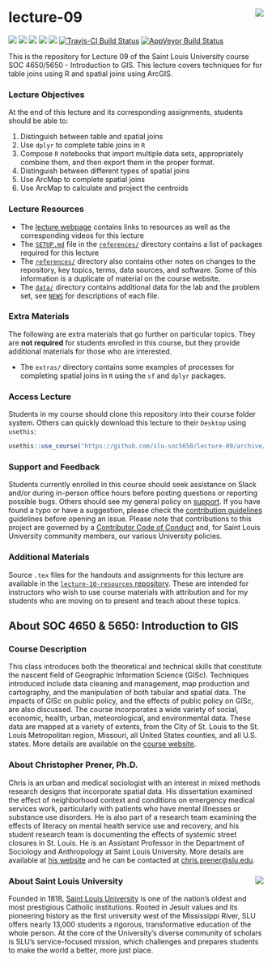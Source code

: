 lecture-09 <img src="https://slu-soc5650.github.io/images/logo.png" align="right" />
===========================================================
[![](https://img.shields.io/badge/semester-spring%202018-orange.svg)](https://github.com/slu-soc5650/lecture-09)
[![](https://img.shields.io/badge/release-draft-red.svg)](https://github.com/slu-soc5650/lecture-09)
[![](https://img.shields.io/github/release/slu-soc5650/lecture-09.svg?label=version)](https://github.com/slu-soc5650/lecture-09/releases)
[![](https://img.shields.io/github/last-commit/slu-soc5650/lecture-09.svg)](https://github.com/slu-soc5650/lecture-09/commits/master)
[![](https://img.shields.io/github/repo-size/slu-soc5650/lecture-09.svg)](https://github.com/slu-soc5650/lecture-09)
[![Travis-CI Build Status](https://travis-ci.org/slu-soc5650/lecture-09.svg?branch=master)](https://travis-ci.org/slu-soc5650/lecture-09)
[![AppVeyor Build Status](https://ci.appveyor.com/api/projects/status/github/slu-soc5650/lecture-09?branch=master&svg=true)](https://ci.appveyor.com/project/chris-prener/lecture-09)

This is the repository for Lecture 09 of the Saint Louis University course SOC 4650/5650 - Introduction to GIS. This lecture covers techniques for for table joins using R and spatial joins using ArcGIS.

### Lecture Objectives
At the end of this lecture and its corresponding assignments, students should be able to:

1. Distinguish between table and spatial joins
2. Use `dplyr` to complete table joins in `R`
3. Compose `R` notebooks that import multiple data sets, appropriately combine them, and then export them in the proper format.
4. Distinguish between different types of spatial joins
5. Use ArcMap to complete spatial joins
6. Use ArcMap to calculate and project the centroids

### Lecture Resources

* The [lecture webpage](https://slu-soc5650.github.io/lecture-09) contains links to resources as well as the corresponding videos for this lecture
* The [`SETUP.md`](/references/SETUP.md) file in the [`references/`](/references) directory contains a list of packages required for this lecture
* The [`references/`](/references) directory also contains other notes on changes to the repository, key topics, terms, data sources, and software. Some of this information is a duplicate of material on the course website.
* The [`data/`](/data) directory contains additional data for the lab and the problem set, see [`NEWS`](/references/DATA.md) for descriptions of each file.

### Extra Materials
The following are extra materials that go further on particular topics. They are **not required** for students enrolled in this course, but they provide additional materials for those who are interested.

* The `extras/` directory contains some examples of processes for completing spatial joins in `R` using the `sf` and `dplyr` packages. 

### Access Lecture
Students in my course should clone this repository into their course folder system. Others can quickly download this lecture to their `Desktop` using `usethis`:

```r
usethis::use_course("https://github.com/slu-soc5650/lecture-09/archive/master.zip")
```

### Support and Feedback
Students currently enrolled in this course should seek assistance on Slack and/or during in-person office hours before posting questions or reporting possible bugs. Others should see my general policy on [support](.github/SUPPORT.md). If you have found a typo or have a suggestion, please check the [contribution guidelines](.github/CONTRIBUTING.md) guidelines before opening an issue. Please note that contributions to this project are governed by a [Contributor Code of Conduct](.github/CODE_OF_CONDUCT.md) and, for Saint Louis University community members, our various University policies.

### Additional Materials
Source `.tex` files for the handouts and assignments for this lecture are available in the [`lecture-10-resources` repository](https://github.com/slu-soc5650/lecture-10-resources). These are intended for instructors who wish to use course materials with attribution and for my students who are moving on to present and teach about these topics.

## About SOC 4650 & 5650: Introduction to GIS
### Course Description
This class introduces both the theoretical and technical skills that constitute the nascent field of Geographic Information Science (GISc). Techniques introduced include data cleaning and management, map production and cartography, and the manipulation of both tabular and spatial data. The impacts of GISc on public policy, and the effects of public policy on GISc, are also discussed. The course incorporates a wide variety of social, economic, health, urban, meteorological, and environmental data. These data are mapped at a variety of extents, from the City of St. Louis to the St. Louis Metropolitan region, Missouri, all United States counties, and all U.S. states. More details are available on the [course website](https://slu-soc5650.github.io).

### About Christopher Prener, Ph.D.
Chris is an urban and medical sociologist with an interest in mixed methods research designs that incorporate spatial data. His dissertation examined the effect of neighborhood context and conditions on emergency medical services work, particularly with patients who have mental illnesses or substance use disorders. He is also part of a research team examining the effects of literacy on mental health service use and recovery, and his student research team is documenting the effects of systemic street closures in St. Louis. He is an Assistant Professor in the Department of Sociology and Anthropology at Saint Louis University. More details are available at [his website](https://chris-prener.github.io) and he can be contacted at [chris.prener@slu.edu](mailto:chris.prener@slu.edu).

### About Saint Louis University <img src="https://slu-soc5650.github.io/images/sluLogo.png" align="right" />
Founded in 1818, [Saint Louis University](http://wwww.slu.edu) is one of the nation’s oldest and most prestigious Catholic institutions. Rooted in Jesuit values and its pioneering history as the first university west of the Mississippi River, SLU offers nearly 13,000 students a rigorous, transformative education of the whole person. At the core of the University’s diverse community of scholars is SLU’s service-focused mission, which challenges and prepares students to make the world a better, more just place.

